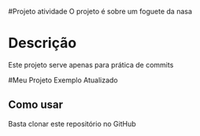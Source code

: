 #Projeto atividade
O projeto é sobre um foguete da nasa

# Descrição
Este projeto serve apenas para prática de commits

#Meu Projeto Exemplo Atualizado

## Como usar
Basta clonar este repositório no GitHub

